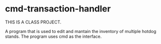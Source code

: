 # cmd-transaction-handler

THIS IS A CLASS PROJECT. 

A program that is used to edit and mantain the inventory of multiple hotdog stands. The program uses cmd as the interface.
